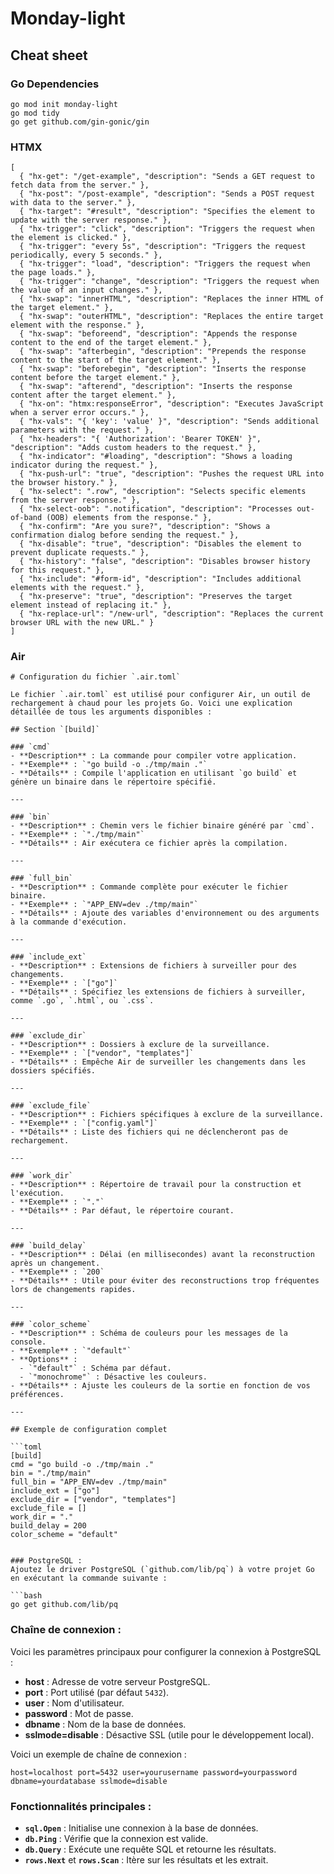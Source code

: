 # Monday-light

## Cheat sheet

### Go Dependencies

```
go mod init monday-light
go mod tidy
go get github.com/gin-gonic/gin
```

### HTMX

```
[
  { "hx-get": "/get-example", "description": "Sends a GET request to fetch data from the server." },
  { "hx-post": "/post-example", "description": "Sends a POST request with data to the server." },
  { "hx-target": "#result", "description": "Specifies the element to update with the server response." },
  { "hx-trigger": "click", "description": "Triggers the request when the element is clicked." },
  { "hx-trigger": "every 5s", "description": "Triggers the request periodically, every 5 seconds." },
  { "hx-trigger": "load", "description": "Triggers the request when the page loads." },
  { "hx-trigger": "change", "description": "Triggers the request when the value of an input changes." },
  { "hx-swap": "innerHTML", "description": "Replaces the inner HTML of the target element." },
  { "hx-swap": "outerHTML", "description": "Replaces the entire target element with the response." },
  { "hx-swap": "beforeend", "description": "Appends the response content to the end of the target element." },
  { "hx-swap": "afterbegin", "description": "Prepends the response content to the start of the target element." },
  { "hx-swap": "beforebegin", "description": "Inserts the response content before the target element." },
  { "hx-swap": "afterend", "description": "Inserts the response content after the target element." },
  { "hx-on": "htmx:responseError", "description": "Executes JavaScript when a server error occurs." },
  { "hx-vals": "{ 'key': 'value' }", "description": "Sends additional parameters with the request." },
  { "hx-headers": "{ 'Authorization': 'Bearer TOKEN' }", "description": "Adds custom headers to the request." },
  { "hx-indicator": "#loading", "description": "Shows a loading indicator during the request." },
  { "hx-push-url": "true", "description": "Pushes the request URL into the browser history." },
  { "hx-select": ".row", "description": "Selects specific elements from the server response." },
  { "hx-select-oob": ".notification", "description": "Processes out-of-band (OOB) elements from the response." },
  { "hx-confirm": "Are you sure?", "description": "Shows a confirmation dialog before sending the request." },
  { "hx-disable": "true", "description": "Disables the element to prevent duplicate requests." },
  { "hx-history": "false", "description": "Disables browser history for this request." },
  { "hx-include": "#form-id", "description": "Includes additional elements with the request." },
  { "hx-preserve": "true", "description": "Preserves the target element instead of replacing it." },
  { "hx-replace-url": "/new-url", "description": "Replaces the current browser URL with the new URL." }
]
```

### Air

```
# Configuration du fichier `.air.toml`

Le fichier `.air.toml` est utilisé pour configurer Air, un outil de rechargement à chaud pour les projets Go. Voici une explication détaillée de tous les arguments disponibles :

## Section `[build]`

### `cmd`
- **Description** : La commande pour compiler votre application.
- **Exemple** : `"go build -o ./tmp/main ."`
- **Détails** : Compile l'application en utilisant `go build` et génère un binaire dans le répertoire spécifié.

---

### `bin`
- **Description** : Chemin vers le fichier binaire généré par `cmd`.
- **Exemple** : `"./tmp/main"`
- **Détails** : Air exécutera ce fichier après la compilation.

---

### `full_bin`
- **Description** : Commande complète pour exécuter le fichier binaire.
- **Exemple** : `"APP_ENV=dev ./tmp/main"`
- **Détails** : Ajoute des variables d'environnement ou des arguments à la commande d'exécution.

---

### `include_ext`
- **Description** : Extensions de fichiers à surveiller pour des changements.
- **Exemple** : `["go"]`
- **Détails** : Spécifiez les extensions de fichiers à surveiller, comme `.go`, `.html`, ou `.css`.

---

### `exclude_dir`
- **Description** : Dossiers à exclure de la surveillance.
- **Exemple** : `["vendor", "templates"]`
- **Détails** : Empêche Air de surveiller les changements dans les dossiers spécifiés.

---

### `exclude_file`
- **Description** : Fichiers spécifiques à exclure de la surveillance.
- **Exemple** : `["config.yaml"]`
- **Détails** : Liste des fichiers qui ne déclencheront pas de rechargement.

---

### `work_dir`
- **Description** : Répertoire de travail pour la construction et l'exécution.
- **Exemple** : `"."`
- **Détails** : Par défaut, le répertoire courant.

---

### `build_delay`
- **Description** : Délai (en millisecondes) avant la reconstruction après un changement.
- **Exemple** : `200`
- **Détails** : Utile pour éviter des reconstructions trop fréquentes lors de changements rapides.

---

### `color_scheme`
- **Description** : Schéma de couleurs pour les messages de la console.
- **Exemple** : `"default"`
- **Options** :
  - `"default"` : Schéma par défaut.
  - `"monochrome"` : Désactive les couleurs.
- **Détails** : Ajuste les couleurs de la sortie en fonction de vos préférences.

---

## Exemple de configuration complet

```toml
[build]
cmd = "go build -o ./tmp/main ."
bin = "./tmp/main"
full_bin = "APP_ENV=dev ./tmp/main"
include_ext = ["go"]
exclude_dir = ["vendor", "templates"]
exclude_file = []
work_dir = "."
build_delay = 200
color_scheme = "default"
```
```

### PostgreSQL :
Ajoutez le driver PostgreSQL (`github.com/lib/pq`) à votre projet Go en exécutant la commande suivante :

```bash
go get github.com/lib/pq
```

### Chaîne de connexion :
Voici les paramètres principaux pour configurer la connexion à PostgreSQL :
- **host** : Adresse de votre serveur PostgreSQL.
- **port** : Port utilisé (par défaut `5432`).
- **user** : Nom d'utilisateur.
- **password** : Mot de passe.
- **dbname** : Nom de la base de données.
- **sslmode=disable** : Désactive SSL (utile pour le développement local).

Voici un exemple de chaîne de connexion :
```text
host=localhost port=5432 user=yourusername password=yourpassword dbname=yourdatabase sslmode=disable
```

### Fonctionnalités principales :
- **`sql.Open`** : Initialise une connexion à la base de données.
- **`db.Ping`** : Vérifie que la connexion est valide.
- **`db.Query`** : Exécute une requête SQL et retourne les résultats.
- **`rows.Next`** et **`rows.Scan`** : Itère sur les résultats et les extrait.